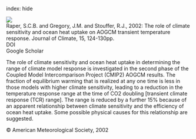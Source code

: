index: hide

<div class="Citation">
    <div class="Citation-thumb CitationThumb-linked"  data-href="https://doi.org/10.1175/1520-0442(2002)015<0124:trocsa>2.0.co;2">
      <img src="https://static.claimspace.cloud/climate-study-static/refs/thumbs/13/Raper_et_al_2002-thumb.png" />
    </div>

  <div class="Citation-body">
    <div class="Citation-text">Raper, S.C.B. and Gregory, J.M. and Stouffer, R.J., 2002: The role of climate sensitivity and ocean heat uptake on AOGCM transient temperature response. <span class="Article-journal">Journal of Climate, </span><span class="Article-volume">15, </span>124-130pp.</div>
    <div class="Citation-links">
      <div class="CitationLink" data-href="https://doi.org/10.1175/1520-0442(2002)015<0124:trocsa>2.0.co;2">
        <div class="CitationLink-icon CitationLink-Doi"></div>
        <div class="CitationLink-text">DOI</div>
      </div>
      <div class="CitationLink" data-href="https://scholar.google.com/scholar?q=10.1175/1520-0442(2002)015<0124:trocsa>2.0.co;2">
        <div class="CitationLink-icon CitationLink-Scholar"></div>
        <div class="CitationLink-text">Google Scholar</div>
      </div>
    </div>
  </div>
</div>

The role of climate sensitivity and ocean heat uptake in determining the range of climate model response is investigated in the second phase of the Coupled Model Intercomparison Project (CMIP2) AOGCM results. The fraction of equilibrium warming that is realized at any one time is less in those models with higher climate sensitivity, leading to a reduction in the temperature response range at the time of CO2 doubling [transient climate response (TCR) range]. The range is reduced by a further 15% because of an apparent relationship between climate sensitivity and the efficiency of ocean heat uptake. Some possible physical causes for this relationship are suggested.

<div class="Citation-copy">
&copy; American Meteorological Society, 2002
</div>